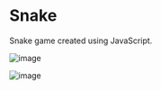 # Snake

Snake game created using JavaScript. 

![image](https://user-images.githubusercontent.com/29104770/58727398-d8b59000-83a9-11e9-850e-866cefe3da48.png)

![image](https://user-images.githubusercontent.com/29104770/58727728-bd975000-83aa-11e9-8c74-39d0ff252de9.png)
